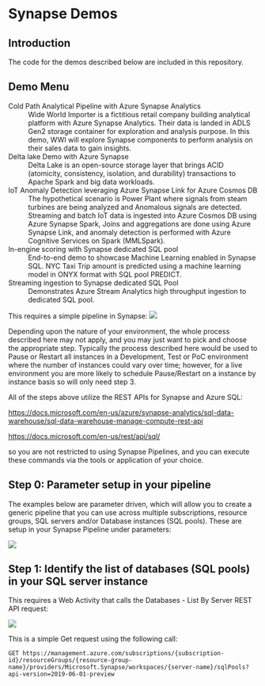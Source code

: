 # Synapse Demos

## Introduction

The code for the demos described below are included in this repository.

<h2>Demo Menu</h2>

<dl>
  <dt>
    Cold Path Analytical Pipeline with Azure Synapse Analytics
  </dt>
  <dd>
    Wide World Importer is a fictitious retail company building analytical platform with Azure Synapse Analytics. Their data is landed in ADLS Gen2 storage container for exploration and analysis purpose. In this demo, WWI will explore Synapse components to perform analysis on their sales data to gain insights.
  </dd>
  <dt>
    Delta lake Demo with Azure Synapse
  </dt>
  <dd>
    Delta Lake is an open-source storage layer that brings ACID (atomicity, consistency, isolation, and durability) transactions to Apache Spark and big data workloads.
  </dd>
  <dt>
    IoT Anomaly Detection leveraging Azure Synapse Link for Azure Cosmos DB
  </dt>
  <dd>
    The hypothetical scenario is Power Plant where signals from steam turbines are being analyzed and Anomalous signals are detected. Streaming and batch IoT data is ingested into Azure Cosmos DB using Azure Synapse Spark,  Joins and aggregations are done using Azure Synapse Link, and anomaly detection is performed with Azure Cognitive Services on Spark (MMLSpark).
  </dd>
   <dt>
     In-engine scoring with Synapse dedicated SQL pool
  </dt>
  <dd>
    End-to-end demo to showcase Machine Learning enabled in Synapse SQL. NYC Taxi Trip amount is predicted using a machine learning model in ONYX format with SQL pool PREDICT.
  </dd>
   <dt>
     Streaming ingestion to Synapse dedicated SQL Pool
  </dt>
  <dd>
    Demonstrates Azure Stream Analytics high throughput ingestion to dedicated SQL pool.
  </dd>
  </dl>

 
This requires a simple pipeline in Synapse:
![](images/simplepipeline.jpg)

Depending upon the nature of your environment, the whole process described here may not apply, and you may just want to pick and choose the appropriate step. Typically the process described here would be used to Pause or Restart all instances in a Development, Test or PoC environment where the number of instances could vary over time; however, for a live environment you are more likely to schedule Pause/Restart on a instance by instance basis so will only need step 3.

All of the steps above utilize the REST APIs for Synapse and Azure SQL:

 https://docs.microsoft.com/en-us/azure/synapse-analytics/sql-data-warehouse/sql-data-warehouse-manage-compute-rest-api
 
 https://docs.microsoft.com/en-us/rest/api/sql/

so you are not restricted to using Synapse Pipelines, and you can execute these commands via the tools or application of your choice.

## Step 0: Parameter setup in your pipeline
The examples below are parameter driven, which will allow you to create a generic pipeline that you can use across multiple subscriptions, resource groups, SQL servers and/or Database instances (SQL pools). These are setup in your Synapse Pipeline under parameters:

![](images/PipelineParameters.jpg)

## Step 1: Identify the list of databases (SQL pools) in your SQL server instance
This requires a Web Activity that calls the Databases - List By Server REST API request:

![](images/WebActivityListSQLPools.jpg)
 
This is a simple Get request using the following call:

<pre><code>GET https://management.azure.com/subscriptions/{subscription-id}/resourceGroups/{resource-group-name}/providers/Microsoft.Synapse/workspaces/{server-name}/sqlPools?api-version=2019-06-01-preview
</code></pre>
